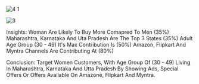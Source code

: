 ![4 1](https://github.com/moholomokhobo/microsoftexcel/assets/113181986/2cd22e13-8e04-4e9b-9430-e1b7313f3108)



![3](https://github.com/moholomokhobo/microsoftexcel/assets/113181986/93db96e5-dc9a-4b53-8a09-aa24ecbc4c9a)

Insights: 
Woman Are Likely To Buy More Comapred To Men (35%)
Maharashtra, Karnataka And Uta Pradesh Are The Top 3 States (35%)
Adult Age Group (30 - 49) It's Max Contribution Is (50%)
Amazon, Flipkart And Myntra Channels Are Contributing At (80%)

Conclusion:
Target Women Customers, With Age Group Of (30 - 49) 
Living In Maharashtra, Karnataka And Utta Pradesh By Showing
Ads, Special Offers Or Offers Available On Amazone, Flipkart And Myntra.
